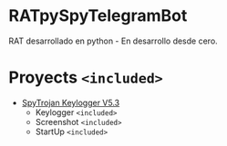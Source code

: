 # RATpySpyTelegramBot
RAT desarrollado en python - En desarrollo desde cero.









# Proyects `<included>`
* [SpyTrojan Keylogger V5.3](https://github.com/SebastianEPH/SpyTrojan_Keylogger)
    * Keylogger `<included>`
    * Screenshot `<included>`
    * StartUp `<included>`


